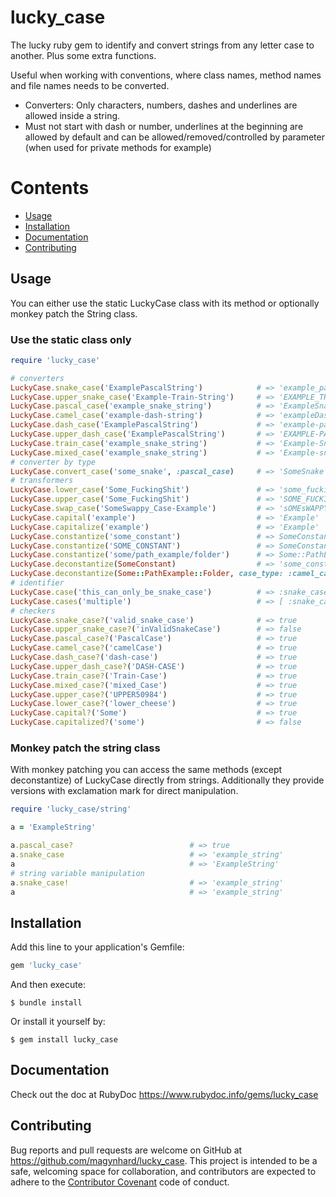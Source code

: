 # lucky_case

The lucky ruby gem to identify and convert strings from any letter case to another. Plus some extra functions.

Useful when working with conventions, where class names, method names and file names needs to be converted.

* Converters: Only characters, numbers, dashes and underlines are allowed inside a string.
* Must not start with dash or number, underlines at the beginning are allowed by default and can be allowed/removed/controlled by parameter (when used for private methods for example)




# Contents

* [Usage](#usage)
* [Installation](#installation)
* [Documentation](#documentation)
* [Contributing](#contributing)




<a name="usage"></a>
## Usage

You can either use the static LuckyCase class with its method or optionally monkey patch the String class.

### Use the static class only
```ruby
require 'lucky_case'

# converters
LuckyCase.snake_case('ExamplePascalString')            # => 'example_pascal_string'
LuckyCase.upper_snake_case('Example-Train-String')     # => 'EXAMPLE_TRAIN_STRING'
LuckyCase.pascal_case('example_snake_string')          # => 'ExampleSnakeString'
LuckyCase.camel_case('example-dash-string')            # => 'exampleDashString'
LuckyCase.dash_case('ExamplePascalString')             # => 'example-pascal-string'
LuckyCase.upper_dash_case('ExamplePascalString')       # => 'EXAMPLE-PASCAL-STRING'
LuckyCase.train_case('example_snake_string')           # => 'Example-Snake-String'
LuckyCase.mixed_case('example_snake_string')           # => 'Example-snake_STRING'
# converter by type
LuckyCase.convert_case('some_snake', :pascal_case)     # => 'SomeSnake'
# transformers
LuckyCase.lower_case('Some_FuckingShit')               # => 'some_fuckingshit'
LuckyCase.upper_case('Some_FuckingShit')               # => 'SOME_FUCKINGSHIT'
LuckyCase.swap_case('SomeSwappy_Case-Example')         # => 'sOMEsWAPPY-cASE_eXAMPLE'
LuckyCase.capital('example')                           # => 'Example'
LuckyCase.capitalize('example')                        # => 'Example'
LuckyCase.constantize('some_constant')                 # => SomeConstant
LuckyCase.constantize('SOME_CONSTANT')                 # => SomeConstant
LuckyCase.constantize('some/path_example/folder')      # => Some::PathExample::Folder
LuckyCase.deconstantize(SomeConstant)                  # => 'some_constant'
LuckyCase.deconstantize(Some::PathExample::Folder, case_type: :camel_case)     # => 'some/pathExample/folder'
# identifier
LuckyCase.case('this_can_only_be_snake_case')          # => :snake_case
LuckyCase.cases('multiple')                            # => [ :snake_case, :camel_case, :dash_case ]
# checkers
LuckyCase.snake_case?('valid_snake_case')              # => true
LuckyCase.upper_snake_case?('inValidSnakeCase')        # => false
LuckyCase.pascal_case?('PascalCase')                   # => true
LuckyCase.camel_case?('camelCase')                     # => true
LuckyCase.dash_case?('dash-case')                      # => true
LuckyCase.upper_dash_case?('DASH-CASE')                # => true
LuckyCase.train_case?('Train-Case')                    # => true
LuckyCase.mixed_case?('mixed_Case')                    # => true
LuckyCase.upper_case?('UPPER50984')                    # => true
LuckyCase.lower_case?('lower_cheese')                  # => true
LuckyCase.capital?('Some')                             # => true
LuckyCase.capitalized?('some')                         # => false
```

### Monkey patch the string class

With monkey patching you can access the same methods (except deconstantize) of LuckyCase directly from strings.
Additionally they provide versions with exclamation mark for direct manipulation.

```ruby
require 'lucky_case/string'

a = 'ExampleString'

a.pascal_case?                          # => true
a.snake_case                            # => 'example_string'
a                                       # => 'ExampleString'
# string variable manipulation
a.snake_case!                           # => 'example_string'
a                                       # => 'example_string'
```





<a name="installation"></a>
## Installation

Add this line to your application's Gemfile:

```ruby
gem 'lucky_case'
```

And then execute:

    $ bundle install

Or install it yourself by:

    $ gem install lucky_case




  
<a name="documentation"></a>    
## Documentation
Check out the doc at RubyDoc
<a href="https://www.rubydoc.info/gems/lucky_case">https://www.rubydoc.info/gems/lucky_case</a>





<a name="contributing"></a>    
## Contributing

Bug reports and pull requests are welcome on GitHub at https://github.com/magynhard/lucky_case. This project is intended to be a safe, welcoming space for collaboration, and contributors are expected to adhere to the [Contributor Covenant](http://contributor-covenant.org) code of conduct.

